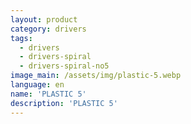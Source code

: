 ```yaml
---
layout: product
category: drivers
tags:
  - drivers
  - drivers-spiral
  - drivers-spiral-no5
image_main: /assets/img/plastic-5.webp
language: en
name: 'PLASTIC 5'
description: 'PLASTIC 5'
---
```

